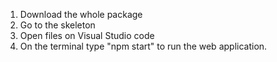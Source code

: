 1. Download the whole package
2. Go to the skeleton 
3. Open files on Visual Studio code
4. On the terminal type "npm start" to run the web application. 
